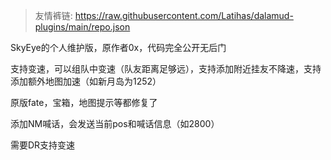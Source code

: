 > 友情裤链: https://raw.githubusercontent.com/Latihas/dalamud-plugins/main/repo.json

SkyEye的个人维护版，原作者0x，代码完全公开无后门

支持变速，可以组队中变速（队友距离足够远），支持添加附近挂友不降速，支持添加额外地图加速（如新月岛为1252）

原版fate，宝箱，地图提示等都修复了

添加NM喊话，会发送当前pos和喊话信息（如2800）

需要DR支持变速
